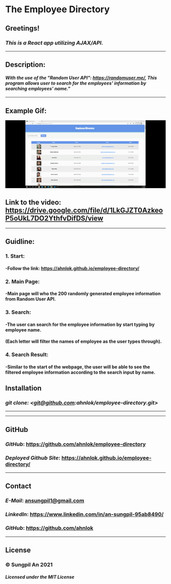# **The Employee Directory**

## **Greetings!**
### **_This is a React app utilizing AJAX/API._** 
---
## **Description:**
#### **_With the use of the "Random User API": <https://randomuser.me/>, This program allows user to search for the employees' information by searching employees' name."_**
---
## **Example Gif:**
![gif](employee.gif)
## **Link to the video: <https://drive.google.com/file/d/1LkGJZT0AzkeoP5oUkL7DO2YthfvDifDS/view>**

---
## **Guidline:**
### 1. Start: 
#### -Follow the link: <https://ahnlok.github.io/employee-directory/>
### 2. Main Page:
#### -Main page will who the 200 randomly generated employee information from Random User API.
### 3. Search:
#### -The user can search for the employee information by start typing by employee name.
#### (Each letter will filter the names of employee as the user types through).
### 4. Search Result:
#### -Similar to the start of the webpage, the user will be able to see the filtered employee information according to the search input by name.


## **Installation**
### **_git clone: <git@github.com:ahnlok/employee-directory.git>_**

---
---
## **GitHub**
### **_GitHub_**: **<https://github.com/ahnlok/employee-directory>**
### **_Deployed Github Site_**: **<https://ahnlok.github.io/employee-directory/>**


---

## **Contact**
### **_E-Mail_**: **<ansungpil1@gmail.com>**
### **_LinkedIn_**: **<https://www.linkedin.com/in/an-sungpil-95ab8490/>**
### **_GitHub_**: **<https://github.com/ahnlok>**

---
## **License**
### **© Sungpil An 2021**

#### _Licensed under the MIT License_